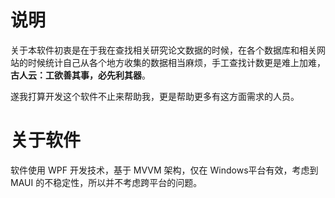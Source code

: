 # 说明

关于本软件初衷是在于我在查找相关研究论文数据的时候，在各个数据库和相关网站的时候统计自己从各个地方收集的数据相当麻烦，手工查找计数更是难上加难，**古人云：工欲善其事，必先利其器**。

遂我打算开发这个软件不止来帮助我，更是帮助更多有这方面需求的人员。

# 关于软件

软件使用 WPF 开发技术，基于 MVVM 架构，仅在 Windows平台有效，考虑到 MAUI 的不稳定性，所以并不考虑跨平台的问题。